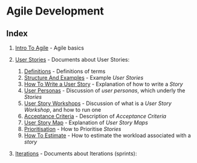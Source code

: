 Agile Development
=================

Index
-----

1. [Intro To Agile][L01] - Agile basics

2. [User Stories][L02] - Documents about User Stories:

    1. [Definitions][L02.01] - Definitions of terms
    2. [Structure And Examples][L02.02] - Example *User Stories*
    3. [How To Write a User Story][L02.03] - Explanation of how to write a *Story*
    4. [User Personas][L02.04] - Discussion of *user personas*, which underly the *Stories*
    5. [User Story Workshops][L02.05] - Discussion of what is a *User Story Workshop*, and how to run one
    6. [Acceptance Criteria][L02.06] - Description of *Acceptance Criteria*
    7. [User Story Map][L02.07] - Explanation of *User Story Maps*
    8. [Prioritisation][L02.08] - How to Prioritise *Stories*
    9. [How To Estimate][L02.09] - How to estimate the workload associated with a *story*


3. [Iterations][L03] - Documents about Iterations (sprints):




[L01]: https://github.com/Crossroadsman/AgileDevelopment/blob/master/IntroToAgile.md
[L02]: https://github.com/Crossroadsman/AgileDevelopment/tree/master/UserStories

[L02.01]: https://github.com/Crossroadsman/AgileDevelopment/blob/master/UserStories/Definitions.md
[L02.02]: https://github.com/Crossroadsman/AgileDevelopment/blob/master/UserStories/StructureAndExamples.md
[L02.03]: https://github.com/Crossroadsman/AgileDevelopment/blob/master/UserStories/HowToWrite.md
[L02.04]: https://github.com/Crossroadsman/AgileDevelopment/blob/master/UserStories/UserPersonas.md
[L02.05]: https://github.com/Crossroadsman/AgileDevelopment/blob/master/UserStories/UserStoryWorkshop.md
[L02.06]: https://github.com/Crossroadsman/AgileDevelopment/blob/master/UserStories/AcceptanceCriteria.md
[L02.07]: https://github.com/Crossroadsman/AgileDevelopment/blob/master/UserStories/UserStoryMap.md
[L02.08]: https://github.com/Crossroadsman/AgileDevelopment/blob/master/UserStories/Prioritisation.md
[L02.09]: https://github.com/Crossroadsman/AgileDevelopment/blob/master/UserStories/HowToEstimate.md

[L03]: https://github.com/Crossroadsman/AgileDevelopment/tree/master/Iterations
